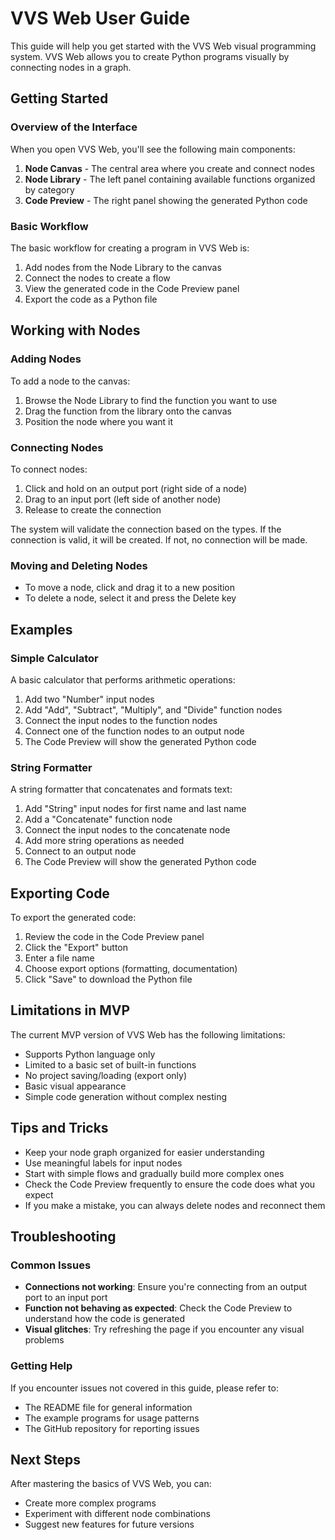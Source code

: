 # VVS Web User Guide

This guide will help you get started with the VVS Web visual programming system. VVS Web allows you to create Python programs visually by connecting nodes in a graph.

## Getting Started

### Overview of the Interface

When you open VVS Web, you'll see the following main components:

1. **Node Canvas** - The central area where you create and connect nodes
2. **Node Library** - The left panel containing available functions organized by category
3. **Code Preview** - The right panel showing the generated Python code

### Basic Workflow

The basic workflow for creating a program in VVS Web is:

1. Add nodes from the Node Library to the canvas
2. Connect the nodes to create a flow
3. View the generated code in the Code Preview panel
4. Export the code as a Python file

## Working with Nodes

### Adding Nodes

To add a node to the canvas:
1. Browse the Node Library to find the function you want to use
2. Drag the function from the library onto the canvas
3. Position the node where you want it

### Connecting Nodes

To connect nodes:
1. Click and hold on an output port (right side of a node)
2. Drag to an input port (left side of another node)
3. Release to create the connection

The system will validate the connection based on the types. If the connection is valid, it will be created. If not, no connection will be made.

### Moving and Deleting Nodes

- To move a node, click and drag it to a new position
- To delete a node, select it and press the Delete key

## Examples

### Simple Calculator

A basic calculator that performs arithmetic operations:

1. Add two "Number" input nodes
2. Add "Add", "Subtract", "Multiply", and "Divide" function nodes
3. Connect the input nodes to the function nodes
4. Connect one of the function nodes to an output node
5. The Code Preview will show the generated Python code

### String Formatter

A string formatter that concatenates and formats text:

1. Add "String" input nodes for first name and last name
2. Add a "Concatenate" function node
3. Connect the input nodes to the concatenate node
4. Add more string operations as needed
5. Connect to an output node
6. The Code Preview will show the generated Python code

## Exporting Code

To export the generated code:
1. Review the code in the Code Preview panel
2. Click the "Export" button
3. Enter a file name
4. Choose export options (formatting, documentation)
5. Click "Save" to download the Python file

## Limitations in MVP

The current MVP version of VVS Web has the following limitations:

- Supports Python language only
- Limited to a basic set of built-in functions
- No project saving/loading (export only)
- Basic visual appearance
- Simple code generation without complex nesting

## Tips and Tricks

- Keep your node graph organized for easier understanding
- Use meaningful labels for input nodes
- Start with simple flows and gradually build more complex ones
- Check the Code Preview frequently to ensure the code does what you expect
- If you make a mistake, you can always delete nodes and reconnect them

## Troubleshooting

### Common Issues

- **Connections not working**: Ensure you're connecting from an output port to an input port
- **Function not behaving as expected**: Check the Code Preview to understand how the code is generated
- **Visual glitches**: Try refreshing the page if you encounter any visual problems

### Getting Help

If you encounter issues not covered in this guide, please refer to:
- The README file for general information
- The example programs for usage patterns
- The GitHub repository for reporting issues

## Next Steps

After mastering the basics of VVS Web, you can:
- Create more complex programs
- Experiment with different node combinations
- Suggest new features for future versions 